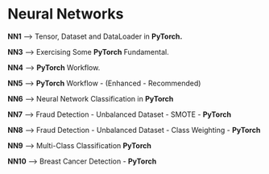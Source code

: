 # Neural Networks
**NN1** --> Tensor, Dataset and DataLoader in **PyTorch.**

**NN3** --> Exercising Some **PyTorch** Fundamental.

**NN4** --> **PyTorch** Workflow.

**NN5** --> **PyTorch** Workflow - (Enhanced - Recommended)

**NN6** --> Neural Network Classification in **PyTorch**

**NN7** --> Fraud Detection - Unbalanced Dataset - SMOTE - **PyTorch** 

**NN8** --> Fraud Detection - Unbalanced Dataset - Class Weighting - **PyTorch** 

**NN9** --> Multi-Class Classification **PyTorch** 

**NN10** --> Breast Cancer Detection - **PyTorch** 


